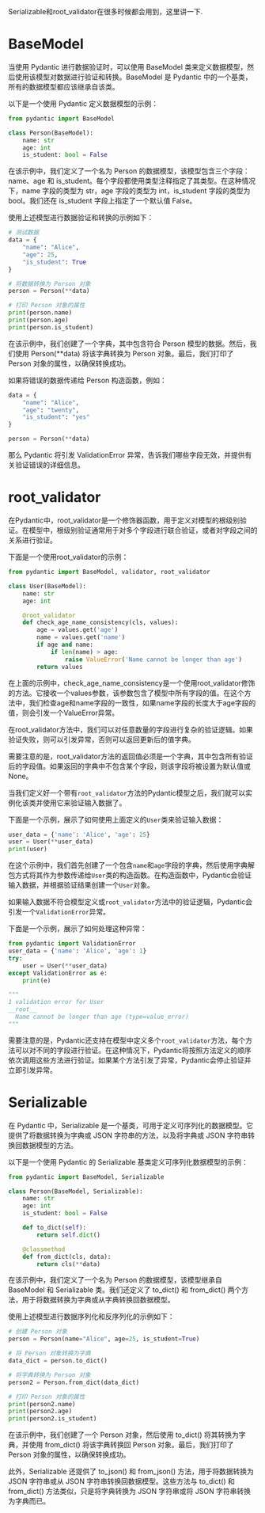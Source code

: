 Serializable和root_validator在很多时候都会用到，这里讲一下.

# BaseModel

当使用 Pydantic 进行数据验证时，可以使用 BaseModel 类来定义数据模型，然后使用该模型对数据进行验证和转换。BaseModel 是 Pydantic 中的一个基类，所有的数据模型都应该继承自该类。

以下是一个使用 Pydantic 定义数据模型的示例：

```python
from pydantic import BaseModel

class Person(BaseModel):
    name: str
    age: int
    is_student: bool = False
```

在该示例中，我们定义了一个名为 Person 的数据模型，该模型包含三个字段：name、age 和 is_student。每个字段都使用类型注释指定了其类型。在这种情况下，name 字段的类型为 str，age 字段的类型为 int，is_student 字段的类型为 bool。我们还在 is_student 字段上指定了一个默认值 False。

使用上述模型进行数据验证和转换的示例如下：

```python
# 测试数据
data = {
    "name": "Alice",
    "age": 25,
    "is_student": True
}

# 将数据转换为 Person 对象
person = Person(**data)

# 打印 Person 对象的属性
print(person.name)
print(person.age)
print(person.is_student)
```

在该示例中，我们创建了一个字典，其中包含符合 Person 模型的数据。然后，我们使用 Person(**data) 将该字典转换为 Person 对象。最后，我们打印了 Person 对象的属性，以确保转换成功。

如果将错误的数据传递给 Person 构造函数，例如：

```python
data = {
    "name": "Alice",
    "age": "twenty",
    "is_student": "yes"
}

person = Person(**data)
```

那么 Pydantic 将引发 ValidationError 异常，告诉我们哪些字段无效，并提供有关验证错误的详细信息。

# root_validator

在Pydantic中，root_validator是一个修饰器函数，用于定义对模型的根级别验证。在模型中，根级别验证通常用于对多个字段进行联合验证，或者对字段之间的关系进行验证。

下面是一个使用root_validator的示例：

```python
from pydantic import BaseModel, validator, root_validator

class User(BaseModel):
    name: str
    age: int

    @root_validator
    def check_age_name_consistency(cls, values):
        age = values.get('age')
        name = values.get('name')
        if age and name:
            if len(name) > age:
                raise ValueError('Name cannot be longer than age')
        return values
```

在上面的示例中，check_age_name_consistency是一个使用root_validator修饰的方法。它接收一个values参数，该参数包含了模型中所有字段的值。在这个方法中，我们检查age和name字段的一致性，如果name字段的长度大于age字段的值，则会引发一个ValueError异常。

在root_validator方法中，我们可以对任意数量的字段进行复杂的验证逻辑。如果验证失败，则可以引发异常，否则可以返回更新后的值字典。

需要注意的是，root_validator方法的返回值必须是一个字典，其中包含所有验证后的字段值。如果返回的字典中不包含某个字段，则该字段将被设置为默认值或None。

当我们定义好一个带有`root_validator`方法的Pydantic模型之后，我们就可以实例化该类并使用它来验证输入数据了。

下面是一个示例，展示了如何使用上面定义的`User`类来验证输入数据：

```python
user_data = {'name': 'Alice', 'age': 25}
user = User(**user_data)
print(user)
```

在这个示例中，我们首先创建了一个包含`name`和`age`字段的字典，然后使用字典解包方式将其作为参数传递给`User`类的构造函数。在构造函数中，Pydantic会验证输入数据，并根据验证结果创建一个`User`对象。

如果输入数据不符合模型定义或`root_validator`方法中的验证逻辑，Pydantic会引发一个`ValidationError`异常。

下面是一个示例，展示了如何处理这种异常：

```python
from pydantic import ValidationError
user_data = {'name': 'Alice', 'age': 1}
try:
    user = User(**user_data)
except ValidationError as e:
    print(e)

"""
1 validation error for User
__root__
  Name cannot be longer than age (type=value_error)
"""
```

需要注意的是，Pydantic还支持在模型中定义多个`root_validator`方法，每个方法可以对不同的字段进行验证。在这种情况下，Pydantic将按照方法定义的顺序依次调用这些方法进行验证。如果某个方法引发了异常，Pydantic会停止验证并立即引发异常。

# Serializable

在 Pydantic 中，Serializable 是一个基类，可用于定义可序列化的数据模型。它提供了将数据转换为字典或 JSON 字符串的方法，以及将字典或 JSON 字符串转换回数据模型的方法。

以下是一个使用 Pydantic 的 Serializable 基类定义可序列化数据模型的示例：

```python
from pydantic import BaseModel, Serializable

class Person(BaseModel, Serializable):
    name: str
    age: int
    is_student: bool = False

    def to_dict(self):
        return self.dict()

    @classmethod
    def from_dict(cls, data):
        return cls(**data)
```

在该示例中，我们定义了一个名为 Person 的数据模型，该模型继承自 BaseModel 和 Serializable 类。我们还定义了 to_dict() 和 from_dict() 两个方法，用于将数据转换为字典或从字典转换回数据模型。

使用上述模型进行数据序列化和反序列化的示例如下：

```python
# 创建 Person 对象
person = Person(name="Alice", age=25, is_student=True)

# 将 Person 对象转换为字典
data_dict = person.to_dict()

# 将字典转换为 Person 对象
person2 = Person.from_dict(data_dict)

# 打印 Person 对象的属性
print(person2.name)
print(person2.age)
print(person2.is_student)
```

在该示例中，我们创建了一个 Person 对象，然后使用 to_dict() 将其转换为字典，并使用 from_dict() 将该字典转换回 Person 对象。最后，我们打印了 Person 对象的属性，以确保转换成功。

此外，Serializable 还提供了 to_json() 和 from_json() 方法，用于将数据转换为 JSON 字符串或从 JSON 字符串转换回数据模型。这些方法与 to_dict() 和 from_dict() 方法类似，只是将字典转换为 JSON 字符串或将 JSON 字符串转换为字典而已。